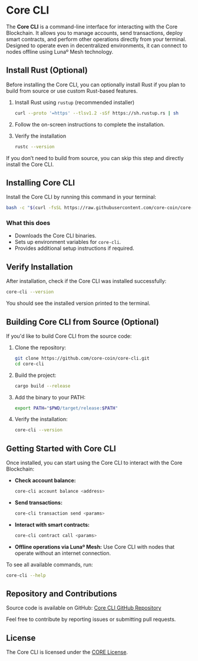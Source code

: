 # Core CLI

The **Core CLI** is a command-line interface for interacting with the Core Blockchain. It allows you to manage accounts, send transactions, deploy smart contracts, and perform other operations directly from your terminal. Designed to operate even in decentralized environments, it can connect to nodes offline using Lunaº Mesh technology.

## Install Rust (Optional)

Before installing the Core CLI, you can optionally install Rust if you plan to build from source or use custom Rust-based features.

1. Install Rust using `rustup` (recommended installer)

   ```bash
   curl --proto '=https' --tlsv1.2 -sSf https://sh.rustup.rs | sh
   ```

2. Follow the on-screen instructions to complete the installation.

3. Verify the installation

   ```bash
   rustc --version
   ```

If you don’t need to build from source, you can skip this step and directly install the Core CLI.

## Installing Core CLI

Install the Core CLI by running this command in your terminal:

```bash
bash -c "$(curl -fsSL https://raw.githubusercontent.com/core-coin/core-cli/refs/heads/master/install)"
```

### What this does

- Downloads the Core CLI binaries.
- Sets up environment variables for `core-cli`.
- Provides additional setup instructions if required.

## Verify Installation

After installation, check if the Core CLI was installed successfully:

```bash
core-cli --version
```

You should see the installed version printed to the terminal.

## Building Core CLI from Source (Optional)

If you'd like to build Core CLI from the source code:

1. Clone the repository:

   ```bash
   git clone https://github.com/core-coin/core-cli.git
   cd core-cli
   ```

2. Build the project:

   ```bash
   cargo build --release
   ```

3. Add the binary to your PATH:

   ```bash
   export PATH="$PWD/target/release:$PATH"
   ```

4. Verify the installation:

   ```bash
   core-cli --version
   ```

## Getting Started with Core CLI

Once installed, you can start using the Core CLI to interact with the Core Blockchain:

- **Check account balance:**

  ```bash
  core-cli account balance <address>
  ```

- **Send transactions:**

  ```bash
  core-cli transaction send <params>
  ```

- **Interact with smart contracts:**

  ```bash
  core-cli contract call <params>
  ```

- **Offline operations via Lunaº Mesh:** Use Core CLI with nodes that operate without an internet connection.

To see all available commands, run:

```bash
core-cli --help
```

## Repository and Contributions

Source code is available on GitHub:
[Core CLI GitHub Repository](https://github.com/core-coin/core-cli)

Feel free to contribute by reporting issues or submitting pull requests.

## License

The Core CLI is licensed under the [CORE License](LICENSE).
